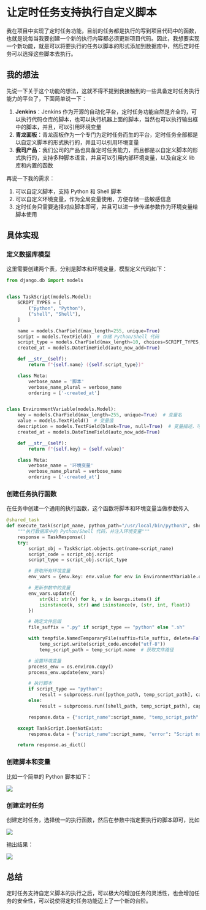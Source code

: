# 让定时任务支持执行自定义脚本

我在项目中实现了定时任务功能，目前的任务都是执行的写到项目代码中的函数，也就是说每当我要创建一个新的执行内容都必须更新项目代码。因此，我想要实现一个新功能，就是可以将要执行的任务以脚本的形式添加到数据库中，然后定时任务可以选择这些脚本去执行。

## 我的想法

先说一下关于这个功能的想法，这就不得不提到我接触到的一些具备定时任务执行能力的平台了，下面简单说一下：

1. **Jenkins**：Jenkins 作为开源的自动化平台，定时任务功能自然是齐全的，可以执行代码仓库的脚本，也可以执行机器上面的脚本，当然也可以执行输出框中的脚本，并且，可以引用环境变量
2. **青龙面板**：青龙面板作为一个专门为定时任务而生的平台，定时任务全部都是以自定义脚本的形式执行的，并且可以引用环境变量
3. **我司产品**：我们公司的产品也具备定时任务能力，而且都是以自定义脚本的形式执行的，支持多种脚本语言，并且可以引用内部环境变量，以及自定义 lib 库和内置的函数

再说一下我的需求：

1. 可以自定义脚本，支持 Python 和 Shell 脚本
2. 可以自定义环境变量，作为全局变量使用，方便存储一些敏感信息
3. 定时任务只需要选择对应脚本即可，并且可以进一步传递参数作为环境变量给脚本使用

## 具体实现

### 定义数据库模型

这里需要创建两个表，分别是脚本和环境变量，模型定义代码如下：

```python
from django.db import models


class TaskScript(models.Model):
    SCRIPT_TYPES = [
        ("python", "Python"),
        ("shell", "Shell"),
    ]

    name = models.CharField(max_length=255, unique=True)
    script = models.TextField()  # 存储 Python/Shell 代码
    script_type = models.CharField(max_length=10, choices=SCRIPT_TYPES, default="python")  # 脚本类型
    created_at = models.DateTimeField(auto_now_add=True)

    def __str__(self):
        return f"{self.name} ({self.script_type})"

    class Meta:
        verbose_name = '脚本'
        verbose_name_plural = verbose_name
        ordering = ['-created_at']


class EnvironmentVariable(models.Model):
    key = models.CharField(max_length=255, unique=True)  # 变量名
    value = models.TextField()  # 变量值
    description = models.TextField(blank=True, null=True)  # 变量描述，可选
    created_at = models.DateTimeField(auto_now_add=True)

    def __str__(self):
        return f"{self.key} = {self.value}"

    class Meta:
        verbose_name = '环境变量'
        verbose_name_plural = verbose_name
        ordering = ['-created_at']

```

### 创建任务执行函数

在任务中创建一个通用的执行函数，这个函数将脚本和环境变量当做参数传入

```python
@shared_task
def execute_task(script_name, python_path="/usr/local/bin/python3", shell_path="/usr/bin/bash", **kwargs):
    """执行数据库中的 Python/Shell 代码，并注入环境变量"""
    response = TaskResponse()
    try:
        script_obj = TaskScript.objects.get(name=script_name)
        script_code = script_obj.script
        script_type = script_obj.script_type

        # 获取所有环境变量
        env_vars = {env.key: env.value for env in EnvironmentVariable.objects.all()}

        # 更新参数中的变量
        env_vars.update({
            str(k): str(v) for k, v in kwargs.items() if
            isinstance(k, str) and isinstance(v, (str, int, float))
        })

        # 确定文件后缀
        file_suffix = ".py" if script_type == "python" else ".sh"

        with tempfile.NamedTemporaryFile(suffix=file_suffix, delete=False) as temp_script:
            temp_script.write(script_code.encode("utf-8"))
            temp_script_path = temp_script.name  # 获取文件路径

        # 设置环境变量
        process_env = os.environ.copy()
        process_env.update(env_vars)

        # 执行脚本
        if script_type == "python":
            result = subprocess.run([python_path, temp_script_path], capture_output=True, text=True, env=process_env)
        else:
            result = subprocess.run([shell_path, temp_script_path], capture_output=True, text=True, env=process_env)

        response.data = {"script_name":script_name, "temp_script_path":temp_script_path, "stdout": result.stdout, "stderr": result.stderr}

    except TaskScript.DoesNotExist:
        response.data = {"script_name":script_name, "error": "Script not found"}

    return response.as_dict()

```

### 创建脚本和变量

比如一个简单的 Python 脚本如下：

![](https://cdn.jsdelivr.net/gh/Hopetree/blog-img@main/2025/202504091104889.png)

### 创建定时任务

创建定时任务，选择统一的执行函数，然后在参数中指定要执行的脚本即可，比如

![](https://cdn.jsdelivr.net/gh/Hopetree/blog-img@main/2025/202504091106591.png)

输出结果：

![](https://cdn.jsdelivr.net/gh/Hopetree/blog-img@main/2025/202504091107719.png)

## 总结

定时任务支持自定义脚本的执行之后，可以极大的增加任务的灵活性，也会增加任务的安全性，可以说使得定时任务功能迈上了一个新的台阶。
